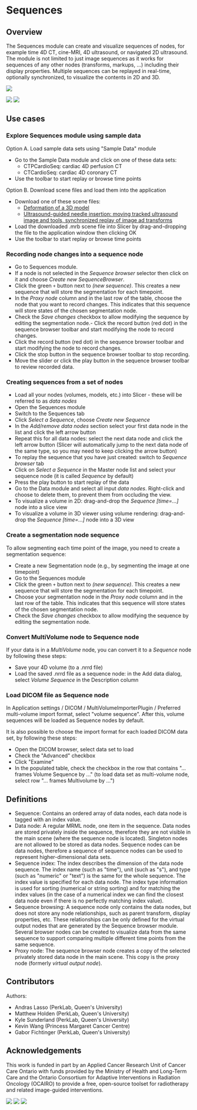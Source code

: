 # Sequences

## Overview

The Sequences module can create and visualize sequences of nodes, for example time 4D CT, cine-MRI, 4D ultrasound, or navigated 2D ultrasound. The module is not limited to just image sequences as it works for sequences of any other nodes (transforms, markups, ...) including their display properties. Multiple sequences can be replayed in real-time, optionally synchronized, to visualize the contents in 2D and 3D.

![](https://github.com/Slicer/Slicer/releases/download/docs-resources/module_sequences_cardiac_ct.gif)

![](https://github.com/Slicer/Slicer/releases/download/docs-resources/module_sequences_ultrasound_tool_guidance.gif)
![](https://github.com/Slicer/Slicer/releases/download/docs-resources/module_sequences_shape_model.gif)

## Use cases

### Explore Sequences module using sample data

Option A. Load sample data sets using "Sample Data" module
- Go to the Sample Data module and click on one of these data sets:
  - CTPCardioSeq: cardiac 4D perfusion CT
  - CTCardioSeq: cardiac 4D coronary CT
- Use the toolbar to start replay or browse time points

Option B. Download scene files and load them into the application
- Download one of these scene files:
  - [Deformation of a 3D model](https://github.com/SlicerRt/SequencesData/raw/master/SampleSceneModelDeformation.mrb)
  - [Ultrasound-guided needle insertion: moving tracked ultrasound image and tools, synchronized replay of image ad transforms](https://github.com/SlicerRt/SequencesData/raw/master/SampleSceneUsGuidedNeedleInsertion.mrb)
- Load the downloaded .mrb scene file into Slicer by drag-and-dropping the file to the application window then clicking OK
- Use the toolbar to start replay or browse time points

### Recording node changes into a sequence node

- Go to Sequences module.
- If a node is not selected in the *Sequence browser* selector then click on it and choose *Create new SequenceBrowser*.
- Click the green `+` button next to *(new sequence)*. This creates a new sequence that will store the segmentation for each timepoint.
- In the *Proxy node* column and in the last row of the table, choose the node that you want to record changes. This indicates that this sequence will store states of the chosen segmentation node.
- Check the *Save changes* checkbox to allow modifying the sequence by editing the segmentation node.- Click the record button (red dot) in the sequence browser toolbar and start modifying the node to record changes.
- Click the record button (red dot) in the sequence browser toolbar and start modifying the node to record changes.
- Click the stop button in the sequence browser toolbar to stop recording.
- Move the slider or click the play button in the sequence browser toolbar to review recorded data.

### Creating sequences from a set of nodes

- Load all your nodes (volumes, models, etc.) into Slicer - these will be referred to as *data nodes*
- Open the Sequences module
- Switch to the Sequences tab
- Click *Select a Sequence*, choose *Create new Sequence*
- In the *Add/remove data nodes* section select your first data node in the list and click the left arrow button
- Repeat this for all data nodes: select the next data node and click the left arrow button (Slicer will automatically jump to the next data node of the same type, so you may need to keep clicking the arrow button)
- To replay the sequence that you have just created: switch to *Sequence browser* tab
- Click on *Select a Sequence* in the Master node list and select your sequence node (it is called *Sequence* by default)
- Press the play button to start replay of the data
- Go to the Data module and select all input *data nodes*. Right-click and choose to delete them, to prevent them from occluding the view.
- To visualize a volume in 2D: drag-and-drop the *Sequence [time=...]* node into a slice view
- To visualize a volume in 3D viewer using volume rendering: drag-and-drop the *Sequence [time=...]* node into a 3D view

### Create a segmentation node sequence

To allow segmenting each time point of the image, you need to create a segmentation sequence:
- Create a new Segmentation node (e.g., by segmenting the image at one timepoint)
- Go to the Sequences module
- Click the green `+` button next to *(new sequence)*. This creates a new sequence that will store the segmentation for each timepoint.
- Choose your segmentation node in the *Proxy node* column and in the last row of the table. This indicates that this sequence will store states of the chosen segmentation node.
- Check the *Save changes* checkbox to allow modifying the sequence by editing the segmentation node.
### Convert MultiVolume node to Sequence node

If your data is in a *MultiVolume* node, you can convert it to a *Sequence* node by following these steps:
- Save your 4D volume (to a .nrrd file)
- Load the saved .nrrd file as a sequence node: in the Add data dialog, select *Volume Sequence* in the Description column

### Load DICOM file as Sequence node

In Application settings / DICOM / MultiVolumeImporterPlugin / Preferred multi-volume import format, select "volume sequence". After this, volume sequences will be loaded as Sequence nodes by default.

It is also possible to choose the import format for each loaded DICOM data set, by following these steps:
- Open the DICOM browser, select data set to load
- Check the "Advanced" checkbox
- Click "Examine"
- In the populated table, check the checkbox in the row that contains "... frames Volume Sequence by ..." (to load data set as multi-volume node, select row "... frames Multivolume by ...")

## Definitions

- Sequence: Contains an ordered array of data nodes, each data node is tagged with an index value.
- Data node: A regular MRML node, one item in the sequence. Data nodes are stored privately inside the sequence, therefore they are not visible in the main scene (where the sequence node is located). Singleton nodes are not allowed to be stored as data nodes. Sequence nodes can be data nodes, therefore a sequence of sequence nodes can be used to represent higher-dimensional data sets.
- Sequence index: The index describes the dimension of the data node sequence. The index name (such as "time"), unit (such as "s"), and type (such as "numeric" or "text") is the same for the whole sequence. The index value is specified for each data node. The index type information is used for sorting (numerical or string sorting) and for matching the index values (in the case of a numerical index we can find the closest data node even if there is no perfectly matching index value).
- Sequence browsing: A sequence node only contains the data nodes, but does not store any node relationships, such as parent transform, display properties, etc. These relationships can be only defined for the virtual output nodes that are generated by the Sequence browser module. Several browser nodes can be created to visualize data from the same sequence to support comparing multiple different time points from the same sequence.
- Proxy node: The sequence browser node creates a copy of the selected privately stored data node in the main scene. This copy is the proxy node (formerly *virtual output node*).

## Contributors

Authors:
- Andras Lasso (PerkLab, Queen's University)
- Matthew Holden (PerkLab, Queen's University)
- Kyle Sunderland (PerkLab, Queen's University)
- Kevin Wang (Princess Margaret Cancer Centre)
- Gabor Fichtinger (PerkLab, Queen's University)

## Acknowledgements

This work is funded in part by an Applied Cancer Research Unit of Cancer Care Ontario with funds provided by the Ministry of Health and Long-Term Care and the Ontario Consortium for Adaptive Interventions in Radiation Oncology (OCAIRO) to provide a free, open-source toolset for radiotherapy and related image-guided interventions.

![](https://github.com/Slicer/Slicer/releases/download/docs-resources/logo_perklab.png)
![](https://github.com/Slicer/Slicer/releases/download/docs-resources/logo_cco.png)
![](https://github.com/Slicer/Slicer/releases/download/docs-resources/logo_ocairo.png)
